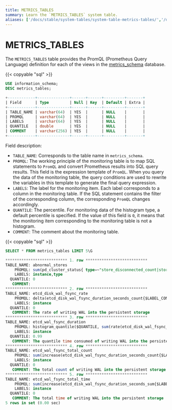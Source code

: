 ```yaml
---
title: METRICS_TABLES
summary: Learn the `METRICS_TABLES` system table.
aliases: ['/docs/stable/system-tables/system-table-metrics-tables/','/docs/v4.0/system-tables/system-table-metrics-tables/','/docs/stable/reference/system-databases/metrics-tables/','/tidb/stable/system-table-metrics-tables/']
---
```


# METRICS_TABLES

The `METRICS_TABLES` table provides the PromQL (Prometheus Query Language) definition for each of the views in the [metrics_schema](/metrics-schema.md) database.

{{< copyable "sql" >}}

```sql
USE information_schema;
DESC metrics_tables;
```

```sql
+------------+--------------+------+------+---------+-------+
| Field      | Type         | Null | Key  | Default | Extra |
+------------+--------------+------+------+---------+-------+
| TABLE_NAME | varchar(64)  | YES  |      | NULL    |       |
| PROMQL     | varchar(64)  | YES  |      | NULL    |       |
| LABELS     | varchar(64)  | YES  |      | NULL    |       |
| QUANTILE   | double       | YES  |      | NULL    |       |
| COMMENT    | varchar(256) | YES  |      | NULL    |       |
+------------+--------------+------+------+---------+-------+
```

Field description:

* `TABLE_NAME`: Corresponds to the table name in `metrics_schema`.
* `PROMQL`: The working principle of the monitoring table is to map SQL statements to `PromQL` and convert Prometheus results into SQL query results. This field is the expression template of `PromQL`. When you query the data of the monitoring table, the query conditions are used to rewrite the variables in this template to generate the final query expression.
* `LABELS`: The label for the monitoring item. Each label corresponds to a column in the monitoring table. If the SQL statement contains the filter of the corresponding column, the corresponding `PromQL` changes accordingly.
* `QUANTILE`: The percentile. For monitoring data of the histogram type, a default percentile is specified. If the value of this field is `0`, it means that the monitoring item corresponding to the monitoring table is not a histogram.
* `COMMENT`: The comment about the monitoring table.

{{< copyable "sql" >}}

```sql
SELECT * FROM metrics_tables LIMIT 5\G
```

```sql
*************************** 1. row ***************************
TABLE_NAME: abnormal_stores
    PROMQL: sum(pd_cluster_status{ type=~"store_disconnected_count|store_unhealth_count|store_low_space_count|store_down_count|store_offline_count|store_tombstone_count"})
    LABELS: instance,type
  QUANTILE: 0
   COMMENT: 
*************************** 2. row ***************************
TABLE_NAME: etcd_disk_wal_fsync_rate
    PROMQL: delta(etcd_disk_wal_fsync_duration_seconds_count{$LABEL_CONDITIONS}[$RANGE_DURATION])
    LABELS: instance
  QUANTILE: 0
   COMMENT: The rate of writing WAL into the persistent storage
*************************** 3. row ***************************
TABLE_NAME: etcd_wal_fsync_duration
    PROMQL: histogram_quantile($QUANTILE, sum(rate(etcd_disk_wal_fsync_duration_seconds_bucket{$LABEL_CONDITIONS}[$RANGE_DURATION])) by (le,instance))
    LABELS: instance
  QUANTILE: 0.99
   COMMENT: The quantile time consumed of writing WAL into the persistent storage
*************************** 4. row ***************************
TABLE_NAME: etcd_wal_fsync_total_count
    PROMQL: sum(increase(etcd_disk_wal_fsync_duration_seconds_count{$LABEL_CONDITIONS}[$RANGE_DURATION])) by (instance)
    LABELS: instance
  QUANTILE: 0
   COMMENT: The total count of writing WAL into the persistent storage
*************************** 5. row ***************************
TABLE_NAME: etcd_wal_fsync_total_time
    PROMQL: sum(increase(etcd_disk_wal_fsync_duration_seconds_sum{$LABEL_CONDITIONS}[$RANGE_DURATION])) by (instance)
    LABELS: instance
  QUANTILE: 0
   COMMENT: The total time of writing WAL into the persistent storage
5 rows in set (0.00 sec)
```

